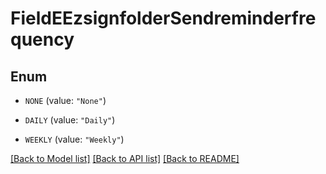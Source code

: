 # FieldEEzsignfolderSendreminderfrequency

## Enum


* `NONE` (value: `"None"`)

* `DAILY` (value: `"Daily"`)

* `WEEKLY` (value: `"Weekly"`)


[[Back to Model list]](../README.md#documentation-for-models) [[Back to API list]](../README.md#documentation-for-api-endpoints) [[Back to README]](../README.md)


